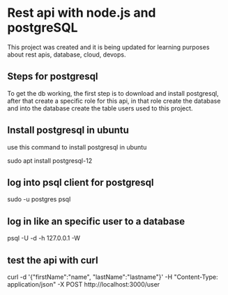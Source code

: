 # Rest api with node.js and postgreSQL

This project was created and it is being updated for learning purposes about rest apis, database, cloud, devops.

## Steps for postgresql

To get the db working, the first step is to download and install postgresql, after that create
a specific role for this api, in that role create the database and into the database create the table users used to this project.

## Install postgresql in ubuntu

use this command to  install postgresql in ubuntu

sudo apt install postgresql-12

## log into psql client for postgresql

sudo -u postgres psql

## log in like an specific user to a database

psql -U <user> -d <database> -h 127.0.0.1 -W



## test the api with curl

curl -d '{"firstName":"name", "lastName":"lastname"}' -H "Content-Type: application/json" -X POST http://localhost:3000/user